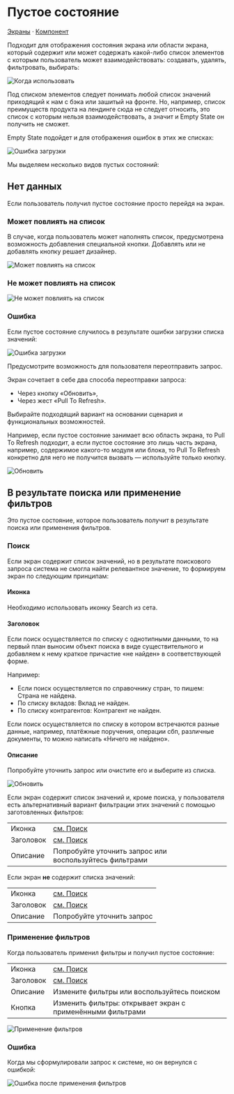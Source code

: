 # Пустое состояние

[Экраны](https://www.figma.com/design/r1I7dP440MhW5G4i8PrYrN/%D0%9F%D1%83%D1%81%D1%82%D1%8B%D0%B5-%D1%81%D0%BE%D1%81%D1%82%D0%BE%D1%8F%D0%BD%D0%B8%D1%8F?node-id=0-1&t=NCAkSZGiiYcX03Oo-1) · [Компонент](https://www.figma.com/design/G4Y5zzmntFmcu9DQ0XbyGa/06-%E2%9C%85-Table-Controls?node-id=17120-166450&t=vMjJbJPSoMIoiy9d-1)

Подходит для отображения состояния экрана или области экрана, который содержит или может содержать какой-либо список элементов с которым пользователь может взаимодействовать: создавать, удалять, фильтровать, выбирать:

![Когда использовать](./when-to-use.png)

Под списком элементов следует понимать любой список значений приходящий к нам с бэка или зашитый на фронте. Но, например, список преимуществ продукта на лендинге сюда не следует относить, это список с которым нельзя взаимодействовать, а значит и Empty State он получить не сможет.

Empty State подойдет и для отображения ошибок в этих же списках:

![Ошибка загрузки](./error-loading.png)

Мы выделяем несколько видов пустых состояний:

## Нет данных
Если пользователь получил пустое состояние просто перейдя на экран.

### Может повлиять на список
В случае, когда пользователь может наполнять список, предусмотрена возможность добавления специальной кнопки. Добавлять или не добавлять кнопку решает дизайнер.

![Может повлиять на список](./may-affect.png)

### Не может повлиять на список

![Не может повлиять на список](./can-not-affect.png)

### Ошибка
Если пустое состояние случилось в результате ошибки загрузки списка значений:

![Ошибка загрузки](./error-loading.png)

Предусмотрите возможность для пользователя переотправить запрос.

Экран сочетает в себе два способа переотправки запроса:
- Через кнопку «Обновить», 
- Через жест «Pull To Refresh».

Выбирайте подходящий вариант на основании сценария и функциональных возможностей.

Например, если пустое состояние занимает всю область экрана, то Pull To Refresh подходит, а если пустое состояние это лишь часть экрана, например, содержимое какого-то модуля или блока, то Pull To Refresh конкретно для него не получится вызвать — используйте только кнопку.

![Обновить](./refresh.png)

## В результате поиска или применение фильтров
Это пустое состояние, которое пользователь получит в результате поиска или применения фильтров.

### Поиск
Если экран содержит список значений, но в результате поискового запроса система не смогла найти релевантное значение, то формируем экран по следующим принципам:

#### Иконка
Необходимо использовать иконку Search из сета.

#### Заголовок
Если поиск осуществляется по списку с однотипными данными, то на первый план выносим объект поиска в виде существительного и добавляем к нему краткое причастие «не найден» в соответствующей форме.

Например:
- Если поиск осуществляется по справочнику стран, то пишем: Страна не найдена.
- По списку вкладов: Вклад не найден.
- По списку контрагентов: Контрагент не найден.

Если поиск осуществляется по списку в котором встречаются разные данные, например, платёжные поручения, операции сбп, различные документы, то можно написать «Ничего не найдено».

#### Описание
Попробуйте уточнить запрос или очистите его и выберите из списка.

![Обновить](./not-found.png)

Если экран содержит список значений и, кроме поиска, у пользователя есть альтернативный вариант фильтрации этих значений с помощью заготовленных фильтров:

|           |                                                         |
| --------- | ------------------------------------------------------- |
| Иконка    | [см. Поиск](./#поиск)                                   |
| Заголовок | [см. Поиск](./#поиск)                                   |
| Описание  | Попробуйте уточнить запрос или воспользуйтесь фильтрами |

Если экран **не** содержит списка значений:

|           |                            |
| --------- | -------------------------- |
| Иконка    | [см. Поиск](./#поиск)      |
| Заголовок | [см. Поиск](./#поиск)      |
| Описание  | Попробуйте уточнить запрос |


### Применение фильтров
Когда пользователь применил фильтры и получил пустое состояние:

|           |                            |
| --------- | -------------------------- |
| Иконка    | [см. Поиск](./#поиск)      |
| Заголовок | [см. Поиск](./#поиск)      |
| Описание  | Измените фильтры или воспользуйтесь поиском |
| Кнопка    | Изменить фильтры: открывает экран с применёнными фильтрами |

![Применение фильтров](./filters-empty.png)


### Ошибка
Когда мы сформулировали запрос к системе, но он вернулся с ошибкой:

![Ошибка после применения фильтров](./filters-error.png)

